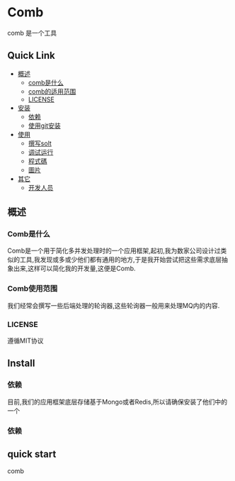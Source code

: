 Comb
============

comb 是一个工具


Quick Link
------------

*   [概述](#overview)
    *   [comb是什么](#about-comb)
    *   [comb的适用范围](#useto)
    *   [LICENSE](#license)
*   [安装](#install)
    *   [依赖](#install-depends)
    *   [使用git安装](#install-git)
*   [使用](#howto)
    *   [撰写solt](#slot)
    *   [调试运行](#em)
    *   [程式碼](#code)
    *   [圖片](#img)
*   [其它](#misc)
    *   [开发人员](#developer)



<h2 id="overview">概述</h2>

<h3 id="about-comb">Comb是什么</h3>

Comb是一个用于简化多并发处理时的一个应用框架,起初,我为数家公司设计过类似的工具,我发现或多或少他们都有通用的地方,于是我开始尝试把这些需求底层抽象出来,这样可以简化我的开发量,这便是Comb.

<h3 id="useto">Comb使用范围</h3>

我们经常会撰写一些后端处理的轮询器,这些轮询器一般用来处理MQ内的内容.


<h3 id="useto">LICENSE</h3>

遵循MIT协议



<h2 id="install">Install</h2>

<h3 id="install-depneds">依赖</h3>

目前,我们的应用框架底层存储基于Mongo或者Redis,所以请确保安装了他们中的一个

<h3 id="install-depneds">依赖</h3>



quick start
-------------

comb


